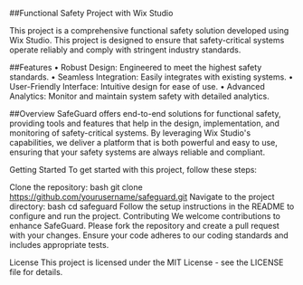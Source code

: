 ##Functional Safety Project with Wix Studio

This project is a comprehensive functional safety solution developed using Wix Studio. This project is designed to ensure that safety-critical systems operate reliably and comply with stringent industry standards.


##Features
• Robust Design: Engineered to meet the highest safety standards.
• Seamless Integration: Easily integrates with existing systems.
• User-Friendly Interface: Intuitive design for ease of use.
• Advanced Analytics: Monitor and maintain system safety with detailed analytics.

##Overview
SafeGuard offers end-to-end solutions for functional safety, providing tools and features that help in the design, implementation, and monitoring of safety-critical systems. By leveraging Wix Studio's capabilities, we deliver a platform that is both powerful and easy to use, ensuring that your safety systems are always reliable and compliant.

Getting Started
To get started with this project, follow these steps:

Clone the repository:
bash git clone https://github.com/yourusername/safeguard.git
Navigate to the project directory:
bash
cd safeguard
Follow the setup instructions in the README to configure and run the project.
Contributing
We welcome contributions to enhance SafeGuard. Please fork the repository and create a pull request with your changes. Ensure your code adheres to our coding standards and includes appropriate tests.

License
This project is licensed under the MIT License - see the LICENSE file for details.

